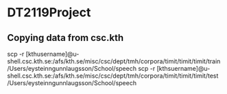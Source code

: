 # DT2119Project

## Copying data from csc.kth
scp -r [kthusername]@u-shell.csc.kth.se:/afs/kth.se/misc/csc/dept/tmh/corpora/timit/timit/timit/train /Users/eysteinngunnlaugsson/School/speech
scp -r [kthsuername]@u-shell.csc.kth.se:/afs/kth.se/misc/csc/dept/tmh/corpora/timit/timit/timit/test /Users/eysteinngunnlaugsson/School/speech
